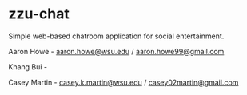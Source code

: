 # zzu-chat
Simple web-based chatroom application for social entertainment.

Aaron Howe - aaron.howe@wsu.edu / aaron.howe99@gmail.com

Khang Bui -

Casey Martin - casey.k.martin@wsu.edu / casey02martin@gmail.com
